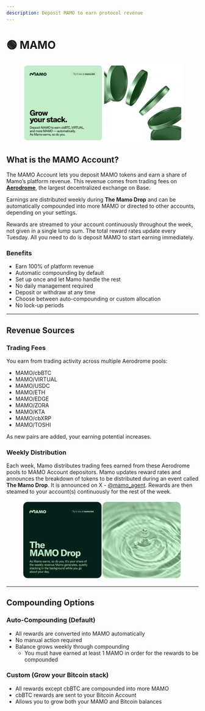 ```yaml
---
description: Deposit MAMO to earn protocol revenue
---
```


# 🟢 MAMO

<figure><img src="../.gitbook/assets/1920x950 (2).png" alt=""><figcaption></figcaption></figure>

## What is the MAMO Account?

The MAMO Account lets you deposit MAMO tokens and earn a share of Mamo’s platform revenue. This revenue comes from trading fees on [**Aerodrome**](https://aerodrome.finance/), the largest decentralized exchange on Base.

Earnings are distributed weekly during **The Mamo Drop** and can be automatically compounded into more MAMO or directed to other accounts, depending on your settings.

Rewards are streamed to your account continuously throughout the week, not given in a single lump sum. The total reward rates update every Tuesday. All you need to do is deposit MAMO to start earning immediately.

### Benefits

* Earn 100% of platform revenue
* Automatic compounding by default
* Set up once and let Mamo handle the rest
* No daily management required
* Deposit or withdraw at any time
* Choose between auto-compounding or custom allocation
* No lock-up periods



***

## Revenue Sources

### Trading Fees

You earn from trading activity across multiple Aerodrome pools:

* MAMO/cbBTC
* MAMO/VIRTUAL
* MAMO/USDC
* MAMO/ETH
* MAMO/EDGE
* MAMO/ZORA
* MAMO/KTA
* MAMO/cbXRP
* MAMO/TOSHI

As new pairs are added, your earning potential increases.

### Weekly Distribution

Each week, Mamo distributes trading fees earned from these Aerodrome pools to MAMO Account depositors. Mamo updates reward rates and announces the breakdown of tokens to be distributed during an event called **The Mamo Drop**. It is announced on X - [@mamo\_agent](https://x.com/mamo_agent). Rewards are then steamed to your account(s) continuously for the rest of the week.

<figure><img src="../.gitbook/assets/image.png" alt=""><figcaption></figcaption></figure>



***

## Compounding Options

### Auto-Compounding (Default)

* All rewards are converted into MAMO automatically
* No manual action required
* Balance grows weekly through compounding
  * You must have earned at least 1 MAMO in order for the rewards to be compounded

### Custom (Grow your Bitcoin stack)

* All rewards except cbBTC are compounded into more MAMO
* cbBTC rewards are sent to your Bitcoin Account
* Allows you to grow both your MAMO and Bitcoin balances



<figure><img src="../.gitbook/assets/bitcointoggle - 01.gif" alt="" width="563"><figcaption></figcaption></figure>
